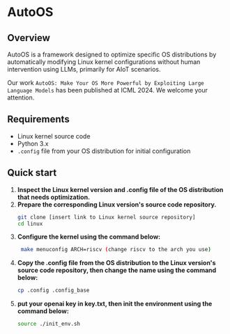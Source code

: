 # AutoOS

## Overview
AutoOS is a framework designed to optimize specific OS distributions by automatically modifying Linux kernel configurations without human intervention using LLMs, primarily for AIoT scenarios.

Our work `AutoOS: Make Your OS More Powerful by Exploiting Large Language Models` has been published at ICML 2024. We welcome your attention.

## Requirements
- Linux kernel source code 
- Python 3.x
- `.config` file from your OS distribution for initial configuration

## Quick start

1. **Inspect the Linux kernel version and .config file of the OS distribution that needs optimization.**
2. **Prepare the corresponding Linux version's source code repository.**
   ```bash
   git clone [insert link to Linux kernel source repository]
   cd linux
3. **Configure the kernel using the command below:**
   ```bash
    make menuconfig ARCH=riscv (change riscv to the arch you use)
4. **Copy the .config file from the OS distribution to the Linux version's source code repository, then change the name  using the command below:**
   ```bash
   cp .config .config_base
5. **put your openai key in key.txt, then init the environment using the command below:**
   ```bash
   source ./init_env.sh
